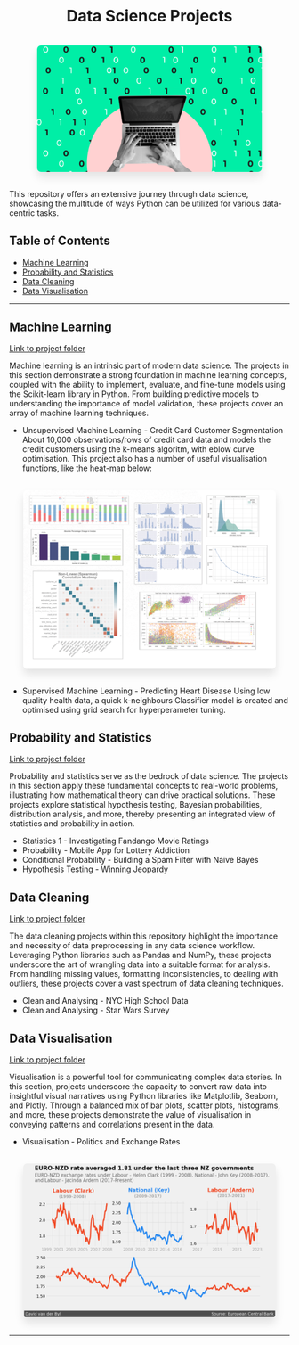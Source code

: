 <br>
<div align="center">

# **Data Science Projects**

</div>
<br>

<div align="center">
<div style="display: flex; justify-content: center;">
  <img src="images/Data-Science.gif?raw=true" 
  alt="Description of image"
  style="max-width: 80%; box-shadow: 0px 10px 16px rgba(0, 0, 0, 0.1); border-radius:7px;">
</div>

</div>

<br>

This repository offers an extensive journey through data science, showcasing the multitude of ways Python can be utilized for various data-centric tasks.

## **Table of Contents**


- [Machine Learning](#machine-learning)
- [Probability and Statistics](#probability-and-statistics)
- [Data Cleaning](#data-cleaning)
- [Data Visualisation](#data-visualisation)

---
## **Machine Learning** 
[Link to project folder](https://github.com/David-vanderByl/Data-Science-Projects/tree/main/Machine%20Learning)

Machine learning is an intrinsic part of modern data science. The projects in this section demonstrate a strong foundation in machine learning concepts, coupled with the ability to implement, evaluate, and fine-tune models using the Scikit-learn library in Python. From building predictive models to understanding the importance of model validation, these projects cover an array of machine learning techniques.


- Unsupervised Machine Learning - Credit Card Customer Segmentation
About 10,000 observations/rows of credit card data and models the credit customers using the k-means algoritm, with eblow curve optimisation.
This project also has a number of useful visualisation functions, like the heat-map below:

<br>
<div align="center">
<div style="display: flex; justify-content: center;">
  <img src="images/plot_collage_1.png?raw=true" 
  alt="Description of image"
  style="max-width: 90%; box-shadow: 0px 10px 16px rgba(0, 0, 0, 0.1); border-radius:7px;">
</div>
</div>
<br>

- Supervised Machine Learning - Predicting Heart Disease
Using low quality health data, a quick k-neighbours Classifier model is created and optimised using grid search for hyperperameter tuning.

## **Probability and Statistics** 
[Link to project folder](https://github.com/David-vanderByl/Data-Science-Projects/tree/main/Probability%20and%20Statistics)

Probability and statistics serve as the bedrock of data science. The projects in this section apply these fundamental concepts to real-world problems, illustrating how mathematical theory can drive practical solutions. These projects explore statistical hypothesis testing, Bayesian probabilities, distribution analysis, and more, thereby presenting an integrated view of statistics and probability in action.

- Statistics 1 - Investigating Fandango Movie Ratings
- Probability - Mobile App for Lottery Addiction
- Conditional Probability - Building a Spam Filter with Naive Bayes
- Hypothesis Testing - Winning Jeopardy

## **Data Cleaning** 
[Link to project folder](https://github.com/David-vanderByl/Data-Science-Projects/tree/main/Data%20Cleaning)

The data cleaning projects within this repository highlight the importance and necessity of data preprocessing in any data science workflow. Leveraging Python libraries such as Pandas and NumPy, these projects underscore the art of wrangling data into a suitable format for analysis. From handling missing values, formatting inconsistencies, to dealing with outliers, these projects cover a vast spectrum of data cleaning techniques.

- Clean and Analysing - NYC High School Data
- Clean and Analysing - Star Wars Survey

## **Data Visualisation** 
[Link to project folder](https://github.com/David-vanderByl/Data-Science-Projects/tree/main/Data%20Visualisation)

Visualisation is a powerful tool for communicating complex data stories. In this section, projects underscore the capacity to convert raw data into insightful visual narratives using Python libraries like Matplotlib, Seaborn, and Plotly. Through a balanced mix of bar plots, scatter plots, histograms, and more, these projects demonstrate the value of visualisation in conveying patterns and correlations present in the data.

- Visualisation - Politics and Exchange Rates




<br>
<div align="center">
<div style="display: flex; justify-content: center;">
  <img src="images/data_vis_1.png?raw=true" 
  alt="Description of image"
  style="max-width: 90%; box-shadow: 0px 10px 16px rgba(0, 0, 0, 0.1); border-radius:7px;">
</div>
</div>
<br>



---
